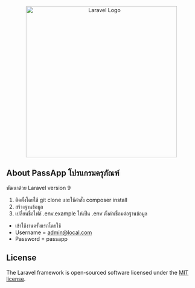 <p align="center"><a href="https://laravel.com" target="_blank"><img src="https://raw.githubusercontent.com/laravel/art/master/logo-lockup/5%20SVG/2%20CMYK/1%20Full%20Color/laravel-logolockup-cmyk-red.svg" width="400" alt="Laravel Logo"></a></p>

## About PassApp โปรแกรมครุภัณฑ์

พัฒนาด้วย Laravel version 9
1. ติดตั้งโดยใช้ git clone และใช้คำสั่ง composer install
2. สร้างฐานข้อมูล
3. เปลี่ยนชื่อไฟล์ .env.example ให้เป็น .env ตั้งค่าเชื่อมต่อฐานข้อมูล

- เข้าใช้งานครั้งแรกโดยใช้
- Username = admin@local.com
- Password = passapp

## License

The Laravel framework is open-sourced software licensed under the [MIT license](https://opensource.org/licenses/MIT).
